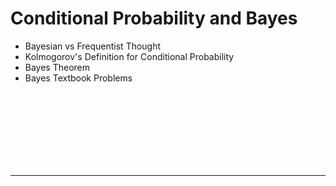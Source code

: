 # Conditional Probability and Bayes
* Bayesian vs Frequentist Thought
* Kolmogorov's Definition for Conditional Probability
* Bayes Theorem
* Bayes Textbook Problems


<br><br><br><br><br><br><br>

----------------------------------------------------
